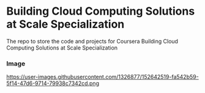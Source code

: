 # Building Cloud Computing Solutions at Scale Specialization
The repo to store the code and projects for Coursera Building Cloud Computing Solutions at Scale Specialization

### Image
https://user-images.githubusercontent.com/1326877/152642519-fa542b59-5f14-47d6-9714-79938c7342cd.png

